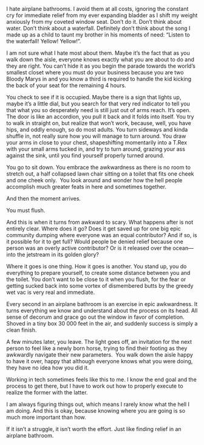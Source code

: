 

I hate airplane bathrooms. I avoid them at all costs, ignoring the constant cry for immediate relief from my
ever expanding bladder as I shift my weight anxiously from my coveted window seat. Don’t do it. Don’t
think about water. Don’t think about a waterfall. Definitely don’t think about the song I made up as a
child to taunt my brother in his moments of need: “Listen to the waterfall! Yellow! Yellow!”. 

I am not sure what I hate most about them. Maybe it’s the fact that as you walk down the aisle, everyone
knows exactly what you are about to do and they are right. You can’t hide it as you begin the parade towards
the world’s smallest closet where you must do your business because you are two Bloody Marys in and you know
a third is required to handle the kid kicking the back of your seat for the remaining 4 hours. 

You check to see if it is occupied. Maybe there is a sign that lights up, maybe it’s a little dial, but you
search for that very red indicator to tell you that what you so desperately need is still just out of arms
reach. It’s open. The door is like an accordion, you pull it back and it folds into itself. You try to walk
in straight on, but realize that won’t work, because, well, you have hips, and oddly enough, so do most
adults. You turn sideways and kinda shuffle in, not really sure how you will manage to turn around. You draw
your arms in close to your chest, shapeshifting momentarily into a T.Rex with your small arms tucked in, and
try to turn around, grazing your ass against the sink, until you find yourself properly turned around. 

You go to sit down. You embrace the awkwardness as there is no room to stretch out, a half collapsed lawn
chair sitting on a toilet that fits one cheek and one cheek only.  You look around and wonder how the
hell people accomplish much greater feats in here and sometimes together. 

And then the moment arrives. 

You must flush. 

And this is when it turns from awkward to scary. What happens after is not entirely clear. Where does it go?
Does it get saved up for one big epic community dumping where everyone was an equal contributor? And if so, is
it possible for it to get full? Would people be denied relief because one person was an overly active
contributor? Or is it released over the ocean—into the jetstream in its golden glory?

Where it goes is one thing. How it goes is another. You stand up, you do everything to prepare yourself, to
create some distance between you and the toilet. You don’t want to be close to it when you flush, for the
fear or getting sucked back into some vortex of dismembered butts by the greedy wet vac is very real and
immediate.  

Every second in an airplane bathroom is an exercise in epic awkwardness. It turns everything we know and
understand about the process on its head. All sense of decorum and grace go out the window in favor of
completion. Shoved in a tiny box 30 000 feet in the air, and suddenly success is simply a clean finish. 

A few minutes later, you leave. The light goes off, an invitation for the next person to feel like a newly
born horse, trying to find their footing as they awkwardly navigate their new parameters.  You walk down
the aisle happy to have it over, happy that although everyone knows what you were doing, they have no idea how
you did it. 

Working in tech sometimes feels like this to me. I know the end goal and the process to get there, but I have
to work out how to properly execute to realize the former with the latter. 

I am always figuring things out, which means I rarely know what the hell I am doing. And this is okay, because
knowing where you are going is so much more important than how. 

If it isn’t a struggle, it isn’t worth the effort. Just like finding relief in an airplane bathroom. 